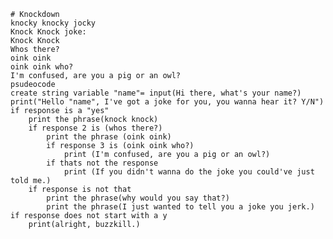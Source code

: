     # Knockdown
    knocky knocky jocky
    Knock Knock joke:
    Knock Knock
    Whos there?
    oink oink
    oink oink who?
    I'm confused, are you a pig or an owl? 
    psudeocode
    create string variable "name"= input(Hi there, what's your name?)
    print("Hello "name", I've got a joke for you, you wanna hear it? Y/N")
    if response is a "yes"
        print the phrase(knock knock)
        if response 2 is (whos there?)
            print the phrase (oink oink)
            if response 3 is (oink oink who?)
                print (I'm confused, are you a pig or an owl?)
            if thats not the response
                print (If you didn't wanna do the joke you could've just told me.)
        if response is not that
            print the phrase(why would you say that?)
            print the phrase(I just wanted to tell you a joke you jerk.)
    if response does not start with a y
        print(alright, buzzkill.)






